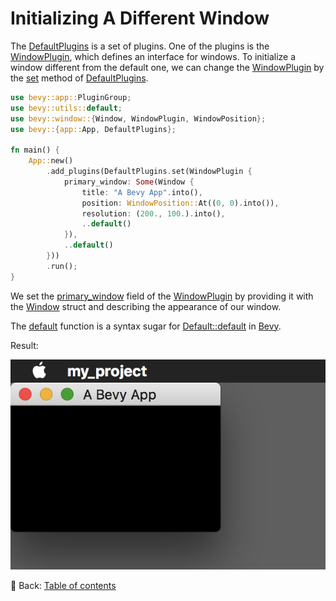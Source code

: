 # Initializing A Different Window

The [DefaultPlugins](https://docs.rs/bevy/latest/bevy/struct.DefaultPlugins.html) is a set of plugins.
One of the plugins is the [WindowPlugin](https://docs.rs/bevy/latest/bevy/window/struct.WindowPlugin.html), which defines an interface for windows.
To initialize a window different from the default one, we can change the [WindowPlugin](https://docs.rs/bevy/latest/bevy/window/struct.WindowPlugin.html) by the [set](https://docs.rs/bevy/latest/bevy/app/trait.PluginGroup.html#method.set) method of [DefaultPlugins](https://docs.rs/bevy/latest/bevy/struct.DefaultPlugins.html).

```rust
use bevy::app::PluginGroup;
use bevy::utils::default;
use bevy::window::{Window, WindowPlugin, WindowPosition};
use bevy::{app::App, DefaultPlugins};

fn main() {
    App::new()
        .add_plugins(DefaultPlugins.set(WindowPlugin {
            primary_window: Some(Window {
                title: "A Bevy App".into(),
                position: WindowPosition::At((0, 0).into()),
                resolution: (200., 100.).into(),
                ..default()
            }),
            ..default()
        }))
        .run();
}
```

We set the [primary_window](https://docs.rs/bevy/latest/bevy/window/struct.WindowPlugin.html#structfield.primary_window) field of the [WindowPlugin](https://docs.rs/bevy/latest/bevy/window/struct.WindowPlugin.html) by providing it with the [Window](https://docs.rs/bevy/latest/bevy/window/struct.Window.html) struct and describing the appearance of our window.

The [default](https://docs.rs/bevy/latest/bevy/utils/fn.default.html) function is a syntax sugar for [Default::default](https://doc.rust-lang.org/nightly/core/default/trait.Default.html) in [Bevy](https://bevyengine.org/).

Result:

![Initializing A Different Window](./pic/initializing_a_different_window.png)

<!-- :arrow_right:  Next:  -->

:blue_book: Back: [Table of contents](./../README.md)
